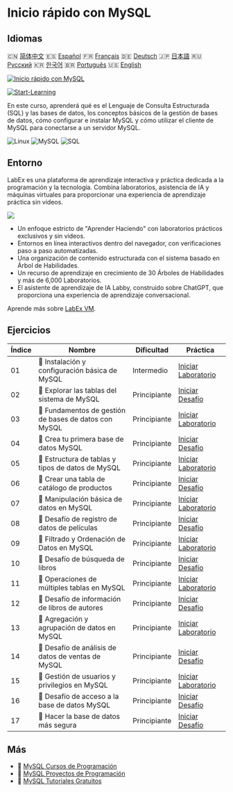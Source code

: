 # Inicio rápido con MySQL

## Idiomas

🇨🇳 [简体中文](README_zh.md) 🇪🇸 [Español](README_es.md) 🇫🇷 [Français](README_fr.md) 🇩🇪 [Deutsch](README_de.md) 🇯🇵 [日本語](README_ja.md) 🇷🇺 [Русский](README_ru.md) 🇰🇷 [한국어](README_ko.md) 🇧🇷 [Português](README_pt.md) 🇺🇸 [English](README.md) 

[![Inicio rápido con MySQL](https://cover-creator.labex.io/quick-start-with-mysql.png?lang=es)](https://labex.io/es/courses/quick-start-with-mysql)

[![Start-Learning](https://img.shields.io/badge/Start-Learning-whitesmoke?style=for-the-badge)](https://labex.io/es/courses/quick-start-with-mysql)

En este curso, aprenderá qué es el Lenguaje de Consulta Estructurada (SQL) y las bases de datos, los conceptos básicos de la gestión de bases de datos, cómo configurar e instalar MySQL y cómo utilizar el cliente de MySQL para conectarse a un servidor MySQL.

![Linux](https://img.shields.io/badge/Linux-whitesmoke?style=for-the-badge&logo=linux)
![MySQL](https://img.shields.io/badge/MySQL-whitesmoke?style=for-the-badge&logo=mysql)
![SQL](https://img.shields.io/badge/SQL-whitesmoke?style=for-the-badge&logo=sql)


## Entorno

LabEx es una plataforma de aprendizaje interactiva y práctica dedicada a la programación y la tecnología. Combina laboratorios, asistencia de IA y máquinas virtuales para proporcionar una experiencia de aprendizaje práctica sin videos.

![](https://tutorial-screenshot.getvm.io/images/vm-1725247253.png)

- Un enfoque estricto de "Aprender Haciendo" con laboratorios prácticos exclusivos y sin videos.
- Entornos en línea interactivos dentro del navegador, con verificaciones paso a paso automatizadas.
- Una organización de contenido estructurada con el sistema basado en Árbol de Habilidades.
- Un recurso de aprendizaje en crecimiento de 30 Árboles de Habilidades y más de 6,000 Laboratorios.
- El asistente de aprendizaje de IA Labby, construido sobre ChatGPT, que proporciona una experiencia de aprendizaje conversacional.

Aprende más sobre [LabEx VM](https://support.labex.io/using-labex/virtual-machine).

## Ejercicios

|   Índice | Nombre                                                | Dificultad   | Práctica                                                                                                                                   |
|----------|-------------------------------------------------------|--------------|--------------------------------------------------------------------------------------------------------------------------------------------|
|       01 | 📖 Instalación y configuración básica de MySQL        | Intermedio   | <a target='_blank' href='https://labex.io/es/tutorials/mysql-installation-and-basic-configuration-of-mysql-418415'>Iniciar Laboratorio</a> |
|       02 | 🎯 Explorar las tablas del sistema de MySQL           | Principiante | <a target='_blank' href='https://labex.io/es/tutorials/mysql-explore-mysql-system-tables-391702'>Iniciar Desafío</a>                       |
|       03 | 📖 Fundamentos de gestión de bases de datos con MySQL | Principiante | <a target='_blank' href='https://labex.io/es/tutorials/mysql-database-management-fundamentals-with-mysql-418414'>Iniciar Laboratorio</a>   |
|       04 | 🎯 Crea tu primera base de datos MySQL                | Principiante | <a target='_blank' href='https://labex.io/es/tutorials/mysql-create-your-first-mysql-database-418265'>Iniciar Desafío</a>                  |
|       05 | 📖 Estructura de tablas y tipos de datos de MySQL     | Principiante | <a target='_blank' href='https://labex.io/es/tutorials/mysql-mysql-table-structure-and-data-types-418307'>Iniciar Laboratorio</a>          |
|       06 | 🎯 Crear una tabla de catálogo de productos           | Principiante | <a target='_blank' href='https://labex.io/es/tutorials/mysql-create-a-product-catalog-table-418298'>Iniciar Desafío</a>                    |
|       07 | 📖 Manipulación básica de datos en MySQL              | Principiante | <a target='_blank' href='https://labex.io/es/tutorials/sql-mysql-basic-data-manipulation-418303'>Iniciar Laboratorio</a>                   |
|       08 | 🎯 Desafío de registro de datos de películas          | Principiante | <a target='_blank' href='https://labex.io/es/tutorials/mysql-record-movie-data-challenge-418302'>Iniciar Desafío</a>                       |
|       09 | 📖 Filtrado y Ordenación de Datos en MySQL            | Principiante | <a target='_blank' href='https://labex.io/es/tutorials/mysql-mysql-data-filtering-and-sorting-418305'>Iniciar Laboratorio</a>              |
|       10 | 🎯 Desafío de búsqueda de libros                      | Principiante | <a target='_blank' href='https://labex.io/es/tutorials/mysql-book-search-challenge-418297'>Iniciar Desafío</a>                             |
|       11 | 📖 Operaciones de múltiples tablas en MySQL           | Principiante | <a target='_blank' href='https://labex.io/es/tutorials/mysql-mysql-multi-table-operations-418306'>Iniciar Laboratorio</a>                  |
|       12 | 🎯 Desafío de información de libros de autores        | Principiante | <a target='_blank' href='https://labex.io/es/tutorials/mysql-author-book-information-challenge-418296'>Iniciar Desafío</a>                 |
|       13 | 📖 Agregación y agrupación de datos en MySQL          | Principiante | <a target='_blank' href='https://labex.io/es/tutorials/mysql-mysql-data-aggregation-and-grouping-418304'>Iniciar Laboratorio</a>           |
|       14 | 🎯 Desafío de análisis de datos de ventas de MySQL    | Principiante | <a target='_blank' href='https://labex.io/es/tutorials/mysql-mysql-sales-data-analysis-challenge-418301'>Iniciar Desafío</a>               |
|       15 | 📖 Gestión de usuarios y privilegios en MySQL         | Principiante | <a target='_blank' href='https://labex.io/es/tutorials/mysql-mysql-user-and-privileges-management-418308'>Iniciar Laboratorio</a>          |
|       16 | 🎯 Desafío de acceso a la base de datos MySQL         | Principiante | <a target='_blank' href='https://labex.io/es/tutorials/mysql-mysql-database-access-challenge-418300'>Iniciar Desafío</a>                   |
|       17 | 🎯 Hacer la base de datos más segura                  | Principiante | <a target='_blank' href='https://labex.io/es/tutorials/mysql-make-database-more-secure-391535'>Iniciar Desafío</a>                         |

## Más

- 🔗 [MySQL Cursos de Programación](https://github.com/labex-labs/awesome-programming-courses)
- 🔗 [MySQL Proyectos de Programación](https://github.com/labex-labs/awesome-programming-projects)
- 🔗 [MySQL Tutoriales Gratuitos](https://github.com/labex-labs/mysql-free-tutorials)

